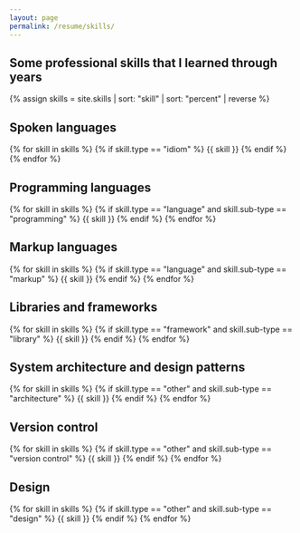 ```yaml
---
layout: page
permalink: /resume/skills/
---
```


## Some professional skills that I learned through years

{% assign skills = site.skills | sort: "skill" | sort: "percent" | reverse %}

<article class="page card">
<h2>Spoken languages</h2>

{% for skill in skills %}
  {% if skill.type == "idiom" %}
  {{ skill }}
  {% endif %}
{% endfor %}
</article>

<article class="page card">
<h2>Programming languages</h2>

{% for skill in skills %}
  {% if skill.type == "language" and skill.sub-type == "programming" %}
  {{ skill }}
  {% endif %}
{% endfor %}
</article>

<article class="page card">
<h2>Markup languages</h2>

{% for skill in skills %}
  {% if skill.type == "language" and skill.sub-type == "markup" %}
  {{ skill }}
  {% endif %}
{% endfor %}
</article>

<article class="page card">
<h2>Libraries and frameworks</h2>

{% for skill in skills %}
  {% if skill.type == "framework" and skill.sub-type == "library" %}
  {{ skill }}
  {% endif %}
{% endfor %}
</article>

<article class="page card">
<h2>System architecture and design patterns</h2>

{% for skill in skills %}
  {% if skill.type == "other" and skill.sub-type == "architecture" %}
  {{ skill }}
  {% endif %}
{% endfor %}
</article>

<article class="page card">
<h2>Version control</h2>

{% for skill in skills %}
  {% if skill.type == "other" and skill.sub-type == "version control" %}
  {{ skill }}
  {% endif %}
{% endfor %}
</article>

<article class="page card">
<h2>Design</h2>

{% for skill in skills %}
  {% if skill.type == "other" and skill.sub-type == "design" %}
  {{ skill }}
  {% endif %}
{% endfor %}
</article>
